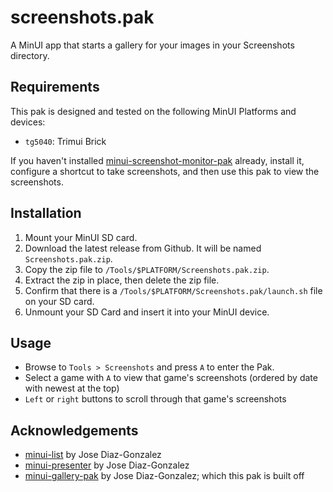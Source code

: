 # screenshots.pak

A MinUI app that starts a gallery for your images in your Screenshots directory. 

## Requirements

This pak is designed and tested on the following MinUI Platforms and devices:
- `tg5040`: Trimui Brick

If you haven't installed [minui-screenshot-monitor-pak](https://github.com/josegonzalez/minui-screenshot-monitor-pak/) already, install it, configure a shortcut to take screenshots, and then use this pak to view the screenshots. 

## Installation

1. Mount your MinUI SD card.
2. Download the latest release from Github. It will be named `Screenshots.pak.zip`.
3. Copy the zip file to `/Tools/$PLATFORM/Screenshots.pak.zip`.
4. Extract the zip in place, then delete the zip file.
5. Confirm that there is a `/Tools/$PLATFORM/Screenshots.pak/launch.sh` file on your SD card.
6. Unmount your SD Card and insert it into your MinUI device.

## Usage

- Browse to `Tools > Screenshots` and press `A` to enter the Pak. 
- Select a game with `A` to view that game's screenshots (ordered by date with newest at the top)
- `Left` or `right` buttons to scroll through that game's screenshots

## Acknowledgements

- [minui-list](https://github.com/josegonzalez/minui-list) by Jose Diaz-Gonzalez
- [minui-presenter](https://github.com/josegonzalez/minui-presenter) by Jose Diaz-Gonzalez
- [minui-gallery-pak](https://github.com/josegonzalez/minui-gallery-pak) by Jose Diaz-Gonzalez; which this pak is built off


